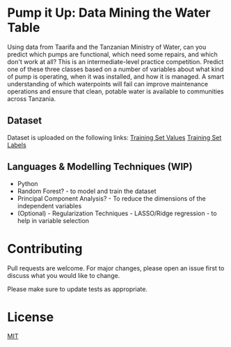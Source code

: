 # Pump it Up: Data Mining the Water Table
Using data from Taarifa and the Tanzanian Ministry of Water, can you predict which pumps are functional, which need some repairs, and which don't work at all? This is an intermediate-level practice competition. Predict one of these three classes based on a number of variables about what kind of pump is operating, when it was installed, and how it is managed. A smart understanding of which waterpoints will fail can improve maintenance operations and ensure that clean, potable water is available to communities across Tanzania.

## Dataset
Dataset is uploaded on the following links: 
[Training Set Values](https://github.com/gopala-goyal/pump-it-up-water-table/blob/main/training_set_values.csv)
[Training Set Labels](https://github.com/gopala-goyal/pump-it-up-water-table/blob/main/training_set_labels.csv)

## Languages & Modelling Techniques (WIP)
- Python
- Random Forest? - to model and train the dataset
- Principal Component Analysis? - To reduce the dimensions of the independent variables
- (Optional) - Regularization Techniques - LASSO/Ridge regression - to help in variable selection

# Contributing
Pull requests are welcome. For major changes, please open an issue first to discuss what you would like to change.

Please make sure to update tests as appropriate.

# License
[MIT](https://choosealicense.com/licenses/mit/)
